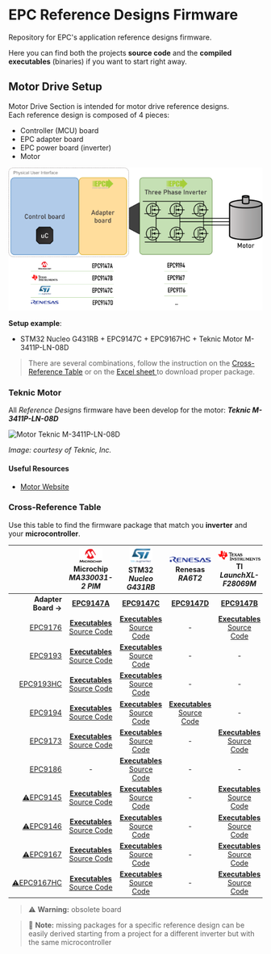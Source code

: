 # EPC Reference Designs Firmware

Repository for EPC's application reference designs firmware.

Here you can find both the projects **source code** and the **compiled executables** (binaries) if you want to start right away.

## Motor Drive Setup

Motor Drive Section is intended for motor drive reference designs.\
Each reference design is composed of 4 pieces:

- Controller (MCU) board
- EPC adapter board
- EPC power board (inverter)
- Motor

![Boards Setup](assets/board_setup.png)

**Setup example**:

- STM32 Nucleo G431RB +  EPC9147C + EPC9167HC + Teknic Motor M-3411P-LN-08D

> There are several combinations, follow the instruction on the [Cross-Reference Table](#cross-reference-table) or on the [Excel sheet ](/FindYourFirmwarePackage.xlsx) to download proper package.

### Teknic Motor

All *Reference Designs* firmware have been develop for the motor: ***Teknic M-3411P-LN-08D***

![Motor Teknic M-3411P-LN-08D](https://teknic.com/images/hudson_341.png)

*Image: courtesy of Teknic, Inc.*

#### Useful Resources

- [Motor Website](https://teknic.com/hudson-model/M-3411P-LN-08D/)

### Cross-Reference Table

Use this table to find the firmware package that match you **inverter** and your **microcontroller**.

|      | ![](assets/Microchip_Logo%20(Custom).png)<br>Microchip<br>*MA330031-2 PIM*| ![](assets/ST_Logo%20(Custom).png)<br>STM32<br>*Nucleo G431RB*| ![](assets/Renesas_Logo%20(Custom).png)<br>Renesas<br>*RA6T2*| ![](assets/TI_Logo%20(Custom).png)<br>TI<br>*LaunchXL-F28069M*|
|  ---:|:-:|:-:|:-:|:-:|
|**Adapter Board →**|**[EPC9147A][epc9147a]**|**[EPC9147C][epc9147c]**|**[EPC9147D][epc9147d]**|**[EPC9147B][epc9147b]**|
|[EPC9176][epc9176]|**[Executables][out_mchp_epc9176]**<br>[Source Code][src_mchp_epc9176]|**[Executables][out_stm32_epc9176]**<br>[Source Code][src_stm32_epc9176]|-|**[Executables][out_ti]**<br>[Source Code][src_ti]|
|[EPC9193][epc9193]|**[Executables][out_mchp_epc9194]**<br>[Source Code][src_mchp_epc9194]|**[Executables][out_stm32_epc9194]**<br>[Source Code][src_stm32_epc9194]|-|-|
|[EPC9193HC][epc9193]|**[Executables][out_mchp_epc9194]**<br>[Source Code][src_mchp_epc9194]|**[Executables][out_stm32_epc9194]**<br>[Source Code][src_stm32_epc9194]|-|-|
|[EPC9194][epc9194]|**[Executables][out_mchp_epc9194]**<br>[Source Code][src_mchp_epc9194]|**[Executables][out_stm32_epc9194]**<br>[Source Code][src_stm32_epc9194]|**[Executables][out_renesas_epc9194]**<br>[Source Code][src_renesas_epc9194]|-|
|[EPC9173][epc9173]|**[Executables][out_mchp_epc9194]**<br>[Source Code][src_mchp_epc9194]|**[Executables][out_stm32_epc9194]**<br>[Source Code][src_stm32_epc9194]|-|**[Executables][out_ti]**<br>[Source Code][src_ti]|
|[EPC9186][epc9186]|-|**[Executables][out_stm32_epc9186]**<br>[Source Code][src_stm32_epc9186]|-|-|
|[⚠️EPC9145][epc9145]|**[Executables][out_mchp_epc9145]**<br>[Source Code][src_mchp_epc9145]|**[Executables][out_stm32_epc9145]**<br>[Source Code][src_stm32_epc9145]|-|**[Executables][out_ti]**<br>[Source Code][src_ti]|
|[⚠️EPC9146][epc9146]|**[Executables][out_mchp_epc9146]**<br>[Source Code][src_mchp_epc9146]|**[Executables][out_stm32_epc9146]**<br>[Source Code][src_stm32_epc9146]|-|**[Executables][out_ti]**<br>[Source Code][src_ti]|
|[⚠️EPC9167][epc9167]|**[Executables][out_mchp_epc9145]**<br>[Source Code][src_mchp_epc9145]|**[Executables][out_stm32_epc9145]**<br>[Source Code][src_stm32_epc9145]|-|**[Executables][out_ti]**<br>[Source Code][src_ti]|
|[⚠️EPC9167HC][epc9167]|**[Executables][out_mchp_epc9145]**<br>[Source Code][src_mchp_epc9145]|**[Executables][out_stm32_epc9145]**<br>[Source Code][src_stm32_epc9145]|-|**[Executables][out_ti]**<br>[Source Code][src_ti]|

> :warning: **Warning:** obsolete board

> :memo: **Note:** missing packages for a specific reference design can be easily derived starting from a project for a different inverter but with the same microcontroller

<!-- ## Instructions

- Open the `FindYourFirmwarePackage.xlsx` file
- Use the filter combo box to select which .zip directory to download
- Download proper zip file
- Unzip the file in your hard disk preservign the directory structure
- Use specific vendor IDE tools to download executable to the flash and/or to compile the source code -->


<!-- --- CROSS-REF TABLE LINKS --- -->

<!-- Adapter Boards -->
[epc9147a]: https://epc-co.com/epc/products/evaluation-boards/epc9147a
[epc9147b]: https://epc-co.com/epc/products/evaluation-boards/epc9147b
[epc9147c]: https://epc-co.com/epc/products/evaluation-boards/epc9147c
[epc9147d]: https://epc-co.com/epc/products/evaluation-boards/epc9147d

<!-- Inverter Boards -->
[epc9176]: https://epc-co.com/epc/products/evaluation-boards/EPC9176
[epc9193]: https://epc-co.com/epc/products/demo-boards/EPC9193.aspx
[epc9194]: https://epc-co.com/epc/products/evaluation-boards/EPC9194
[epc9173]: https://epc-co.com/epc/products/evaluation-boards/EPC9173
[epc9186]: https://epc-co.com/epc/products/evaluation-boards/EPC9186
[epc9145]: https://epc-co.com/epc/products/evaluation-boards/EPC9145
[epc9146]: https://epc-co.com/epc/products/evaluation-boards/EPC9146
[epc9167]: https://epc-co.com/epc/products/evaluation-boards/EPC9167

<!-- Firmware Source & Packages -->
[out_stm32_epc9145]: https://github.com/epc-co/MotorDrive-RefDesign-Firmware/releases/download/pkg-rel-1.0/G431-EPC9145-DummyNema34_50k_100n_output.zip
[out_stm32_epc9146]: https://github.com/epc-co/MotorDrive-RefDesign-Firmware/releases/download/pkg-rel-1.0/G431-EPC9146_2_1-DummyNema34_50k_100n_output.zip
[out_stm32_epc9176]: https://github.com/epc-co/MotorDrive-RefDesign-Firmware/releases/download/pkg-rel-1.0/G431-EPC9176_1_0-DummyNema34_50k_100n_output.zip
[out_stm32_epc9186]: https://github.com/epc-co/MotorDrive-RefDesign-Firmware/releases/download/pkg-rel-1.0/G431-EPC9186-DummyNema34_50k_100n_output.zip
[out_stm32_epc9194]: https://github.com/epc-co/MotorDrive-RefDesign-Firmware/releases/download/pkg-rel-1.0/G431-EPC9194-DummyNema34_50k_100n_output.zip
[src_stm32_epc9145]: /firmware/G431-EPC9145-DummyNema34_50k_100n/G431-EPC9145-DummyNema34_50k_100n.zip
[src_stm32_epc9146]: /firmware/G431-EPC9146_2_1-DummyNema34_50k_100n/G431-EPC9146_2_1-DummyNema34_50k_100n.zip
[src_stm32_epc9176]: /firmware/G431-EPC9176_1_0-DummyNema34_50k_100n/G431-EPC9176_1_0-DummyNema34_50k_100n.zip
[src_stm32_epc9186]: /firmware/G431-EPC9186-DummyNema34_50k_100n/G431-EPC9186_1_0-DummyNema34_50k_100n.zip
[src_stm32_epc9194]: /firmware/G431-EPC9194-DummyNema34_50k_100n/G431-EPC9194-DummyNema34_50k_100n.zip

[out_ti]: https://github.com/epc-co/MotorDrive-RefDesign-Firmware/releases/download/pkg-rel-1.0/InstaSPIN_F2806xM_UNIVERSAL_output.zip
[src_ti]: /firmware/InstaSPIN_F2806xM_UNIVERSAL/InstaSPIN_F2806xM_UNIVERSAL.zip

[out_renesas_epc9194]: https://github.com/epc-co/MotorDrive-RefDesign-Firmware/releases/download/pkg-rel-1.0/RA6T2-EPC9194-DummyNema34-20k-2000n_output.zip
[src_renesas_epc9194]: /firmware/RA6T2-EPC9194-DummyNema34-20k-2000n/r01an6206xx0101-motor.zip

[out_mchp_epc9146]: https://github.com/epc-co/MotorDrive-RefDesign-Firmware/releases/download/pkg-rel-1.0/sample-mb-33ep-epc9146_2_0_DummyNema34_14A_3_5A_1_5mohm_1_3krpm_100kHz_21ns_210412_output.zip
[out_mchp_epc9145]: https://github.com/epc-co/MotorDrive-RefDesign-Firmware/releases/download/pkg-rel-1.0/sample-mb-33ep256mc506-mclv2.X-Dummy_9145_14A_3A_1_0mohm_1_3krpm_100kHz_50ns_210806_output.zip
[out_mchp_epc9176]: https://github.com/epc-co/MotorDrive-RefDesign-Firmware/releases/download/pkg-rel-1.0/sample-mb-33ep256mc506-mclv2.X-Dummy_9176_14A_3A_1_0mohm_1_3krpm_100kHz_50ns_230125_output.zip
[out_mchp_epc9194]: https://github.com/epc-co/MotorDrive-RefDesign-Firmware/releases/download/pkg-rel-1.0/sample-mb-33ep256mc506-mclv2.X-Dummy_9194_14A_3A_1_0mohm_1_3krpm_100kHz_50ns_240625_output.zip
[src_mchp_epc9146]: /firmware/sample-mb-33ep-epc9146_2_0_DummyNema34_14A_3_5A_1_5mohm_1_3krpm_100kHz_21ns_210412/sample-mb-33ep-epc9146_2_0_DummyNema34_14A_3_5A_1_5mohm_1_3krpm_100kHz_21ns_210412.zip
[src_mchp_epc9145]: /firmware/sample-mb-33ep256mc506-mclv2.X-Dummy_9145_14A_3A_1_0mohm_1_3krpm_100kHz_50ns_210806/sample-mb-33ep256mc506-mclv2.X-Dummy_9145_14A_3A_1_0mohm_1_3krpm_100kHz_50ns_210806.zip
[src_mchp_epc9176]: /firmware/sample-mb-33ep256mc506-mclv2.X-Dummy_9176_14A_3A_1_0mohm_1_3krpm_100kHz_50ns_230125/sample-mb-33ep256mc506-mclv2.X-Dummy_9176_14A_3A_1_0mohm_1_3krpm_100kHz_50ns_230125.zip
[src_mchp_epc9194]: /firmware/sample-mb-33ep256mc506-mclv2.X-Dummy_9194_14A_3A_1_0mohm_1_3krpm_100kHz_50ns_240625/sample-mb-33ep256mc506-mclv2.X-Dummy_9194_14A_3A_1_0mohm_1_3krpm_100kHz_50ns_240625.zip
